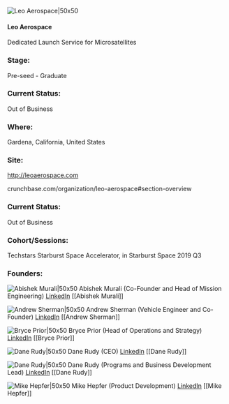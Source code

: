 

![Leo Aerospace|50x50](https://res.cloudinary.com/crunchbase-production/image/upload/hisxv1s5eqvxlv1x4syx)

#### Leo Aerospace
Dedicated Launch Service for Microsatellites

### Stage: 
Pre-seed - Graduate 

### Current Status: 
Out of Business

### Where:
Gardena, California, United States

### Site:
http://leoaerospace.com



crunchbase.com/organization/leo-aerospace#section-overview

### Current Status: 
Out of Business

### Cohort/Sessions: 
Techstars Starburst Space Accelerator, in Starburst Space 2019 Q3

### Founders: 

![Abishek Murali|50x50](https://apimg.techstars.com/connect/images/image_files/5d35e8c9a36c117dd800034d/original/abishek.jpg) Abishek Murali (Co-Founder and Head of Mission Engineering) [LinkedIn](https://linkedin.com/in/abishek-murali-40915aa4) [[Abishek Murali]]

![Andrew Sherman|50x50](https://apimg.techstars.com/connect/images/image_files/5d236d3da36c114d4e00003a/original/Drew.jpg) Andrew Sherman (Vehicle Engineer and Co-Founder) [LinkedIn](https://linkedin.com/in/andrew-sherman-96220080) [[Andrew Sherman]]

![Bryce Prior|50x50](https://apimg.techstars.com/connect/images/image_files/5d13f59c34a60d3b00000214/original/Bryce_2.jpg) Bryce Prior (Head of Operations and Strategy) [LinkedIn](https://linkedin.com/in/bryce-prior-92a200a4) [[Bryce Prior]]

![Dane Rudy|50x50]() Dane Rudy (CEO) [LinkedIn](https://) [[Dane Rudy]]

![Dane Rudy|50x50](https://apimg.techstars.com/connect/images/image_files/5d156b4334a60d202d0000a3/original/Dane2_-_Copy.jpg) Dane Rudy (Programs and Business Development Lead) [LinkedIn](https://linkedin.com/in/danerudy) [[Dane Rudy]]

![Mike Hepfer|50x50](https://s3.amazonaws.com/techstars/default-user-avatar@2x.png) Mike Hepfer (Product Development) [LinkedIn](https://linkedin.com/in/michael-hepfer-431332a4) [[Mike Hepfer]]


